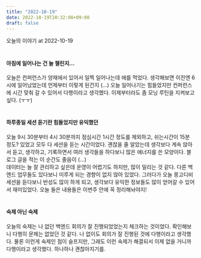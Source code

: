 ```yaml
---
title: "2022-10-19"
date: 2022-10-19T20:32:08+09:00
draft: false
---
```


오늘의 이야기 at 2022-10-19
<!--more--> 

#
#### 아침에 일어나는 건 늘 챌린지...
오늘은 컨퍼런스가 양재에서 있어서 일찍 일어나는데 애를 먹었다. 생각해보면 이전엔 6시에 일어났었는데 언제부터 이렇게 된건지 (...)
오늘 일어나기는 힘들었지만 컨퍼런스에 시간 맞춰 갈 수 있어서 다행이라고 생각했다. 이제부터라도 좀 모닝 루틴을 지켜보고 싶다. (ㅜㅜ)


#
#### 하루종일 세션 듣기란 힘들었지만 유익했던
오늘 9시 30분부터 4시 30분까지 점심시간 1시간 정도를 제외하고, 쉬는시간이 15분 정도? 있었고 모두 다 세션을 듣는 시간이었다.
괜찮을 줄 알았는데 생각보다 계속 앉아서 듣고, 생각하고, 기록하면서 여러 생각들을 하다보니 많은 에너지를 쓴 모양이다. 블로그 글을 적는 이 순간도 졸음이 (...)   
데이터는 늘 잘 관리하고 싶은데 운영이 어렵기도 하지만, 많이 밀리는 것 같다. 다른 백엔드 업무들도 있다보니 미루게 되는 경향이 없지 않아 있었다.
그러다가 오늘 몽고디비 세션을 듣다보니 반성도 많이 하게 되고, 생각보다 유익한 정보들도 많이 얻어갈 수 있어서 재미있었다. 오늘 들은 내용들은 이번주 안에 꼭 정리해놔야지!

#
#### 숙제 아닌 숙제
오늘의 숙제는 나 없던 백엔드 회의가 잘 진행되었었는지 체크하는 것이었다. 확인해보니 다행히 문제는 없었던 것 같다. 나 없이도 회의가 잘 진행된 것에 다행이라고 생각했다.
물론 이런게 숙제인 점이 슬프지만, 그래도 이런 숙제가 해결되서 이제 없을 거니까 다행이라고 생각했다. 하나하나 괜찮아지기를.